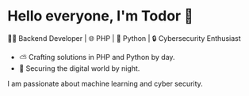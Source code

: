 # Hello everyone, I'm Todor 👋

👨‍💻 Backend Developer | 🌐 PHP | 🐍 Python | 🔒 Cybersecurity Enthusiast

- ⛅ Crafting solutions in PHP and Python by day.
- 🌌 Securing the digital world by night.

I am passionate about machine learning and cyber security.

